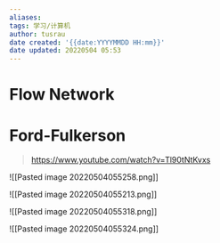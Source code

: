 ```yaml
---
aliases: 
tags: 学习/计算机
author: tusrau
date created: '{{date:YYYYMMDD HH:mm}}'
date updated: 20220504 05:53
---
```


# Flow Network

# Ford-Fulkerson

>https://www.youtube.com/watch?v=Tl90tNtKvxs

![[Pasted image 20220504055258.png]]

![[Pasted image 20220504055213.png]]

![[Pasted image 20220504055318.png]]

![[Pasted image 20220504055324.png]]

